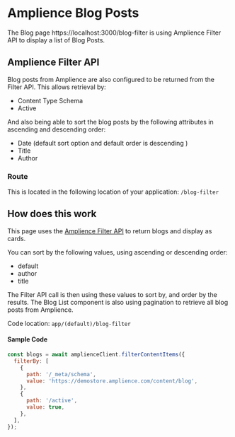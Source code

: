 # Amplience Blog Posts

The Blog page https://localhost:3000/blog-filter is using Amplience Filter API to display a list of Blog Posts.

## Amplience Filter API

Blog posts from Amplience are also configured to be returned from the Filter API. This allows retrieval by:

- Content Type Schema
- Active

And also being able to sort the blog posts by the following attributes in ascending and descending order:

- Date (default sort option and default order is descending )
- Title
- Author

### Route

This is located in the following location of your application: `/blog-filter`

## How does this work

This page uses the [Amplience Filter API](https://amplience.com/developers/docs/apis/content-delivery/filter-api/) to return blogs and display as cards.

You can sort by the following values, using ascending or descending order:

- default
- author
- title

The Filter API call is then using these values to sort by, and order by the results.
The Blog List component is also using pagination to retrieve all blog posts from Amplience.

Code location: `app/(default)/blog-filter`

#### Sample Code

```js
const blogs = await amplienceClient.filterContentItems({
  filterBy: [
    {
      path: '/_meta/schema',
      value: 'https://demostore.amplience.com/content/blog',
    },
    {
      path: '/active',
      value: true,
    },
  ],
});
```
